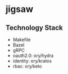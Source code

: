 # jigsaw

## Technology Stack
- Makefile
- Bazel
- gRPC
- oauth2.0: ory/hydra
- identity: ory/kratos
- rbac: ory/keto
